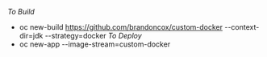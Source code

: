 *To Build*
 - oc new-build https://github.com/brandoncox/custom-docker --context-dir=jdk --strategy=docker
*To Deploy*
 - oc new-app --image-stream=custom-docker
